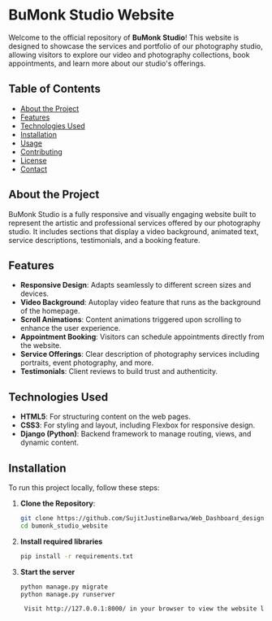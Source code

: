 # BuMonk Studio Website

Welcome to the official repository of **BuMonk Studio**! This website is designed to showcase the services and portfolio of our photography studio, allowing visitors to explore our video and photography collections, book appointments, and learn more about our studio's offerings.

## Table of Contents

- [About the Project](#about-the-project)
- [Features](#features)
- [Technologies Used](#technologies-used)
- [Installation](#installation)
- [Usage](#usage)
- [Contributing](#contributing)
- [License](#license)
- [Contact](#contact)

## About the Project

BuMonk Studio is a fully responsive and visually engaging website built to represent the artistic and professional services offered by our photography studio. It includes sections that display a video background, animated text, service descriptions, testimonials, and a booking feature.

## Features

- **Responsive Design**: Adapts seamlessly to different screen sizes and devices.
- **Video Background**: Autoplay video feature that runs as the background of the homepage.
- **Scroll Animations**: Content animations triggered upon scrolling to enhance the user experience.
- **Appointment Booking**: Visitors can schedule appointments directly from the website.
- **Service Offerings**: Clear description of photography services including portraits, event photography, and more.
- **Testimonials**: Client reviews to build trust and authenticity.

## Technologies Used

- **HTML5**: For structuring content on the web pages.
- **CSS3**: For styling and layout, including Flexbox for responsive design.
- **Django (Python)**: Backend framework to manage routing, views, and dynamic content.

## Installation

To run this project locally, follow these steps:

1. **Clone the Repository**:

   ```bash
   git clone https://github.com/SujitJustineBarwa/Web_Dashboard_design.git
   cd bumonk_studio_website

2. **Install required libraries**

   ```bash
   pip install -r requirements.txt

3. **Start the server**

   ```bash
   python manage.py migrate
   python manage.py runserver

    Visit http://127.0.0.1:8000/ in your browser to view the website locally.
